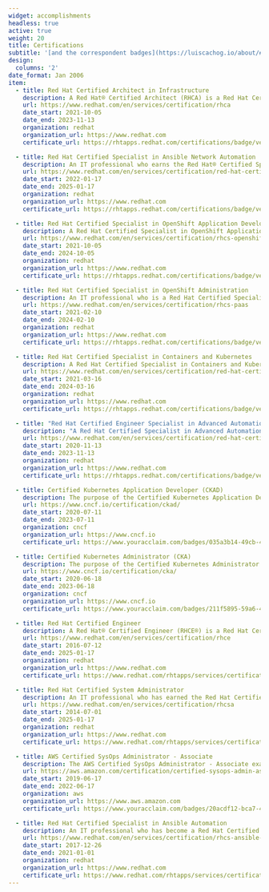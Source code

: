 ```yaml
---
widget: accomplishments
headless: true
active: true
weight: 20
title: Certifications
subtitle: '[and the correspondent badges](https://luiscachog.io/about/#training-badges)'
design:
  columns: '2'
date_format: Jan 2006
item:
  - title: Red Hat Certified Architect in Infrastructure
    description: A Red Hat® Certified Architect (RHCA) is a Red Hat Certified Engineer (RHCE®), Red Hat Certified Enterprise Microservices Developer (RHCEMD), or Red Hat Certified JBoss® Developer (RHCJD) who has attained our highest level of certification by passing—and keeping current—five additional certifications chosen from the system administrator and developer lists.
    url: https://www.redhat.com/en/services/certification/rhca
    date_start: 2021-10-05
    date_end: 2023-11-13
    organization: redhat
    organization_url: https://www.redhat.com
    certificate_url: https://rhtapps.redhat.com/certifications/badge/verify/HBP2BTGDCHGBLIDOUMYRWOUZ4EAEQU3CUPSQX2KSDXT6RW46LQ3T4V2LT2DQFPHMZNIKSLKTIWLQQ4U5NQYTCNA62RUWOCM34WWBUYQ=

  - title: Red Hat Certified Specialist in Ansible Network Automation
    description: An IT professional who earns the Red Hat® Certified Specialist in Ansible Network Automation has demonstrated the skills, knowledge, and abilities needed to centrally manage network devices using Red Hat Ansible.
    url: https://www.redhat.com/en/services/certification/red-hat-certified-specialist-in-ansible-network-automation
    date_start: 2022-01-17
    date_end: 2025-01-17
    organization: redhat
    organization_url: https://www.redhat.com
    certificate_url: https://rhtapps.redhat.com/certifications/badge/verify/HBP2BTGDCHGBLIDOUMYRWOUZ4EAEQU3CUPSQX2KSDXT6RW46LQ37KLSOOPEYMJDAE5EJIF3JZ6D66RKAUJIKQVRRBUBFGRQUULBUKLLSTVWDCMJUD3KGSZYJTPS2YGTCOKOWYMJRGQPNI2LHBGN6LLA2MI======

  - title: Red Hat Certified Specialist in OpenShift Application Development
    description: A Red Hat Certified Specialist in OpenShift Application Development is able to deploy new or existing applications, as well as perform other DevOps-related tasks using the Red Hat® OpenShift® Container Platform.
    url: https://www.redhat.com/en/services/certification/rhcs-openshift-application-development
    date_start: 2021-10-05
    date_end: 2024-10-05
    organization: redhat
    organization_url: https://www.redhat.com
    certificate_url: https://rhtapps.redhat.com/certifications/badge/verify/HBP2BTGDCHGBLIDOUMYRWOUZ4EAEQU3CUPSQX2KSDXT6RW46LQ3YWP2PKMJOB2FESKFUN2GLGGL67UAA4DNI6PQU27PFU2ZMLS26POA=

  - title: Red Hat Certified Specialist in OpenShift Administration
    description: An IT professional who is a Red Hat Certified Specialist in OpenShift Administration has demonstrated the skills, knowledge, and abilities needed to create, configure, and manage a cloud application platform using Red Hat® OpenShift.
    url: https://www.redhat.com/en/services/certification/rhcs-paas
    date_start: 2021-02-10
    date_end: 2024-02-10
    organization: redhat
    organization_url: https://www.redhat.com
    certificate_url: https://rhtapps.redhat.com/certifications/badge/verify/HBP2BTGDCHGBLIDOUMYRWOUZ4EAEQU3CUPSQX2KSDXT6RW46LQ3USGMBTDNSOFVX22WYNJ63KCC3BBTAOIVCQWO7U3Z7NRP66BA673I=

  - title: Red Hat Certified Specialist in Containers and Kubernetes
    description: A Red Hat Certified Specialist in Containers and Kubernetes has demonstrated a basic understanding of Kubernetes, containers, and Red Hat® OpenShift® and can use this knowledge to run, find, and manage containerized services, deploy single- and multiple-container applications, and create custom containers.
    url: https://www.redhat.com/en/services/certification/red-hat-certified-specialist-in-containers-and-kubernetes
    date_start: 2021-03-16
    date_end: 2024-03-16
    organization: redhat
    organization_url: https://www.redhat.com
    certificate_url: https://rhtapps.redhat.com/certifications/badge/verify/HBP2BTGDCHGBLIDOUMYRWOUZ4EAEQU3CUPSQX2KSDXT6RW46LQ33TZNCC5VGOAYPFY7HVVIGB5XKUTI5W6QLZX6UMV3D6ILAY7YA4GY=

  - title: "Red Hat Certified Engineer Specialist in Advanced Automation: Ansible Best Practices"
    description: "A Red Hat Certified Specialist in Advanced Automation: Ansible Best Practices is able to automate management of large or complex networks of machines."
    url: https://www.redhat.com/en/services/certification/red-hat-certified-specialist-advanced-automation-ansible-best-practices
    date_start: 2020-11-13
    date_end: 2023-11-13
    organization: redhat
    organization_url: https://www.redhat.com
    certificate_url: https://rhtapps.redhat.com/certifications/badge/verify/HBP2BTGDCHGBLIDOUMYRWOUZ4EAEQU3CUPSQX2KSDXT6RW46LQ37KLSOOPEYMJDAE5EJIF3JZ6D665JFQCX7XVXXH5DT452GL3CMQ36Q77GFTUQMZCEY6URHUQ5UKSGZOKOWYMJRGQPNI2LHBGN6LLA2MI======

  - title: Certified Kubernetes Application Developer (CKAD)
    description: The purpose of the Certified Kubernetes Application Developer (CKAD) program is to provide assurance that CKADs have the skills, knowledge, and competency to perform the responsibilities of Kubernetes application developers.
    url: https://www.cncf.io/certification/ckad/
    date_start: 2020-07-11
    date_end: 2023-07-11
    organization: cncf
    organization_url: https://www.cncf.io
    certificate_url: https://www.youracclaim.com/badges/035a3b14-49cb-4dca-bda1-5de951c0c406/public_url

  - title: Certified Kubernetes Administrator (CKA)
    description: The purpose of the Certified Kubernetes Administrator (CKA) program is to provide assurance that CKAs have the skills, knowledge, and competency to perform the responsibilities of Kubernetes administrators.
    url: https://www.cncf.io/certification/cka/
    date_start: 2020-06-18
    date_end: 2023-06-18
    organization: cncf
    organization_url: https://www.cncf.io
    certificate_url: https://www.youracclaim.com/badges/211f5895-59a6-4a52-9b4e-c1ace672b2a2/public_url

  - title: Red Hat Certified Engineer
    description: A Red Hat® Certified Engineer (RHCE®) is a Red Hat Certified System Administrator (RHCSA) who is ready to automate Red Hat® Enterprise Linux® tasks, integrate Red Hat emerging technologies, and apply automation for efficiency and innovation.
    url: https://www.redhat.com/en/services/certification/rhce
    date_start: 2016-07-12
    date_end: 2025-01-17
    organization: redhat
    organization_url: https://www.redhat.com
    certificate_url: https://www.redhat.com/rhtapps/services/certifications/badge/verify/HBP2BTGDCHGBLIDOUMYRWOUZ4EAEQU3CUPSQX2KSDXT6RW46LQ3XCZJWRJNV7ILTXVE4I6VB7OTCG4U5NQYTCNA62RUWOCM34WWBUYQ=

  - title: Red Hat Certified System Administrator
    description: An IT professional who has earned the Red Hat Certified System Administrator (RHCSA®) is able to perform the core system administration skills required in Red Hat Enterprise Linux environments. The credential is earned after successfully passing the Red Hat Certified System Administrator (RHCSA) Exam (EX200).
    url: https://www.redhat.com/en/services/certification/rhcsa
    date_start: 2014-07-01
    date_end: 2025-01-17
    organization: redhat
    organization_url: https://www.redhat.com
    certificate_url: https://www.redhat.com/rhtapps/services/certifications/badge/verify/HBP2BTGDCHGBLIDOUMYRWOUZ4EAEQU3CUPSQX2KSDXT6RW46LQ3T7ULZ55KZZ56SKO7EQ3ETTLYZQ4U5NQYTCNA62RUWOCM34WWBUYQ=

  - title: AWS Certified SysOps Administrator - Associate
    description: The AWS Certified SysOps Administrator - Associate examination is intended for systems administrators in a systems operations role with at least one year of experience in deployment, management, and operations on AWS.
    url: https://aws.amazon.com/certification/certified-sysops-admin-associate/
    date_start: 2019-06-17
    date_end: 2022-06-17
    organization: aws
    organization_url: https://www.aws.amazon.com
    certificate_url: https://www.youracclaim.com/badges/20acdf12-bca7-4704-af4d-16f61ba3a75f/public_url

  - title: Red Hat Certified Specialist in Ansible Automation
    description: An IT professional who has become a Red Hat Certified Specialist in Ansible Automation demonstrates the skills, knowledge, and abilities needed to use Ansible to automate the management and deployment of systems in an enterprise environment.
    url: https://www.redhat.com/en/services/certification/rhcs-ansible-automation
    date_start: 2017-12-26
    date_end: 2021-01-01
    organization: redhat
    organization_url: https://www.redhat.com
    certificate_url: https://www.redhat.com/rhtapps/services/certifications/badge/verify/HBP2BTGDCHGBLIDOUMYRWOUZ4EAEQU3CUPSQX2KSDXT6RW46LQ34UFHA6EGV4MX6OEQWWNEDUIWXWPUWTPNOZCAXTQD32BJ2PLFPHS3STVWDCMJUD3KGSZYJTPS2YGTCOKOWYMJRGQPNI2LHBGN6LLA2MI======
---
```

